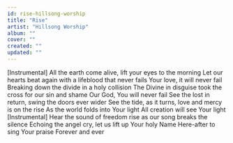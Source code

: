```yaml
---
id: rise-hillsong-worship
title: "Rise"
artist: "Hillsong Worship"
album: ""
cover: ""
created: ""
updated: ""
---
```


[Instrumental]
All the earth come alive, lift your eyes to the morning
Let our hearts beat again with a lifeblood that never fails
Your love, it will never fail
Breaking down the divide in a holy collision
The Divine in disguise took the cross for our sin and shame
Our God, You will never fail
See the lost in return, swing the doors ever wider
See the tide, as it turns, love and mercy is on the rise
As the world folds into Your light
All creation will see Your light
[Instrumental]
Hear the sound of freedom rise as our song breaks the silence
Echoing the angel cry, let us lift up Your holy Name
Here-after to sing Your praise
Forever and ever
